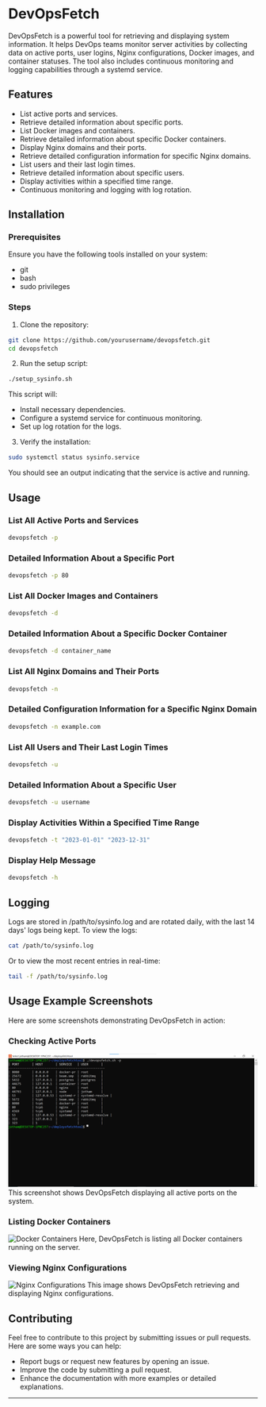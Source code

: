 # DevOpsFetch

DevOpsFetch is a powerful tool for retrieving and displaying system information. It helps DevOps teams monitor server activities by collecting data on active ports, user logins, Nginx configurations, Docker images, and container statuses. The tool also includes continuous monitoring and logging capabilities through a systemd service.

## Features

- List active ports and services.
- Retrieve detailed information about specific ports.
- List Docker images and containers.
- Retrieve detailed information about specific Docker containers.
- Display Nginx domains and their ports.
- Retrieve detailed configuration information for specific Nginx domains.
- List users and their last login times.
- Retrieve detailed information about specific users.
- Display activities within a specified time range.
- Continuous monitoring and logging with log rotation.

## Installation

### Prerequisites

Ensure you have the following tools installed on your system:

- git
- bash
- sudo privileges

### Steps

1. Clone the repository:

```bash
git clone https://github.com/yourusername/devopsfetch.git
cd devopsfetch
```

2. Run the setup script:

```bash
./setup_sysinfo.sh
```

This script will:
- Install necessary dependencies.
- Configure a systemd service for continuous monitoring.
- Set up log rotation for the logs.

3. Verify the installation:

```bash
sudo systemctl status sysinfo.service
```

You should see an output indicating that the service is active and running.

## Usage

### List All Active Ports and Services

```bash
devopsfetch -p
```

### Detailed Information About a Specific Port

```bash
devopsfetch -p 80
```

### List All Docker Images and Containers

```bash
devopsfetch -d
```

### Detailed Information About a Specific Docker Container

```bash
devopsfetch -d container_name
```

### List All Nginx Domains and Their Ports

```bash
devopsfetch -n
```

### Detailed Configuration Information for a Specific Nginx Domain

```bash
devopsfetch -n example.com
```

### List All Users and Their Last Login Times

```bash
devopsfetch -u
```

### Detailed Information About a Specific User

```bash
devopsfetch -u username
```

### Display Activities Within a Specified Time Range

```bash
devopsfetch -t "2023-01-01" "2023-12-31"
```

### Display Help Message

```bash
devopsfetch -h
```

## Logging

Logs are stored in /path/to/sysinfo.log and are rotated daily, with the last 14 days' logs being kept. To view the logs:

```bash
cat /path/to/sysinfo.log
```

Or to view the most recent entries in real-time:

```bash
tail -f /path/to/sysinfo.log
```

## Usage Example Screenshots

Here are some screenshots demonstrating DevOpsFetch in action:

### Checking Active Ports
![Active Ports](https://github.com/Jothamcloud/deploysfetchtool/blob/main/Active%20Ports.png)
This screenshot shows DevOpsFetch displaying all active ports on the system.

### Listing Docker Containers
![Docker Containers](path/to/docker_screenshot.png)
Here, DevOpsFetch is listing all Docker containers running on the server.

### Viewing Nginx Configurations
![Nginx Configurations](path/to/nginx_screenshot.png)
This image shows DevOpsFetch retrieving and displaying Nginx configurations.



## Contributing

Feel free to contribute to this project by submitting issues or pull requests. Here are some ways you can help:

- Report bugs or request new features by opening an issue.
- Improve the code by submitting a pull request.
- Enhance the documentation with more examples or detailed explanations.

---


